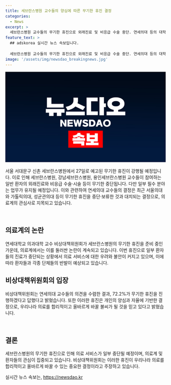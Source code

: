 ```yaml
---
title: 세브란스병원 교수들의 양심에 따른 무기한 휴진 결정
categories:
  - News
excerpt: >
  세브란스병원 교수들의 무기한 휴진으로 외래진료 및 비응급 수술 중단. 연세의대 등의 대학들과 대비하며 531명의 교수가 찬성했으며, 필수 응급실과 입원 병동 등은 유지됨. 비대위는 휴진이 의료 개혁의 불씨가 될 것을 기대한다.
feature_text: >
  ## adskorea 실시간 뉴스 속보입니다.

  세브란스병원 교수들의 무기한 휴진으로 외래진료 및 비응급 수술 중단. 연세의대 등의 대학들과 대비하며 531명의 교수가 찬성했으며, 필수 응급실과 입원 병동 등은 유지됨. 비대위는 휴진이 의료 개혁의 불씨가 될 것을 기대한다.
image: '/assets/img/newsdao_breakingnews.jpg'
---
```


<p><img src="/assets/img/newsdao_breakingnews.jpg" alt="adskorea 속보" /></p>

<p data-ke-size="size16">서울 서대문구 신촌 세브란스병원에서 27일로 예고된 무기한 휴진이 강행될 예정입니다. 이로 인해 세브란스병원, 강남세브란스병원, 용인세브란스병원 교수들이 참여하는 일반 환자의 외래진료와 비응급 수술·시술 등이 무기한 중단됩니다. 다만 일부 필수 분야는 업무가 유지될 예정입니다. 이와 관련하여 연세의대 교수들의 결정은 최근 서울의대와 가톨릭의대, 성균관의대 등이 무기한 휴진을 중단·보류한 것과 대치되는 결정으로, 의료계의 관심사로 지목되고 있습니다.</p>

<p data-ke-size="size16">&nbsp;</p>

<h2 data-ke-size="size26">의료계의 논란</h2>

<p data-ke-size="size16">연세대학교 의과대학 교수 비상대책위원회가 세브란스병원의 무기한 휴진을 준비 중인 가운데, 의료계에서는 이를 둘러싼 논란이 계속되고 있습니다. 이번 휴진으로 일부 환자들의 진료가 중단되는 상황에서 의료 서비스에 대한 우려와 불안이 커지고 있으며, 이에 따라 환자들과 각종 단체들의 반발이 예상되고 있습니다.</p>

<p data-ke-size="size16"></p>

<h2 data-ke-size="size26">비상대책위원회의 입장</h2>

<p data-ke-size="size16">비상대책위원회는 연세의대 교수들의 의견을 수렴한 결과, 72.2%가 무기한 휴진을 진행하겠다고 답했다고 밝혔습니다. 또한 이러한 휴진은 개인의 양심과 자율에 기반한 결정으로, 우리나라 의료를 합리적이고 올바르게 바꿀 불씨가 될 것을 믿고 있다고 밝혔습니다.</p>

<p data-ke-size="size16">&nbsp;</p>

<h2 data-ke-size="size26">결론</h2>

<p data-ke-size="size16">세브란스병원의 무기한 휴진으로 인해 의료 서비스가 일부 중단될 예정이며, 의료계 및 환자들의 관심이 집중되고 있습니다. 비상대책위원회는 이러한 휴진이 우리나라 의료를 합리적이고 올바르게 바꿀 수 있는 중요한 결정이라고 주장하고 있습니다.</p>
실시간 뉴스 속보는, <a href="https://newsdao.kr" rel="dofollow">https://newsdao.kr</a>


